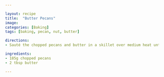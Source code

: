 ```yaml
---

layout: recipe
title:  "Butter Pecans"
image:
categories: [Baking]
tags: [baking, pecan, nut, butter]

directions:
- Sauté the chopped pecans and butter in a skillet over medium heat until fragrant and toasted, about 3-4 minutes. Stir frequently and keep an eye on the small crumbs, they will brown quicker than the bigger pieces. Set aside to cool.

ingredients:
- 185g chopped pecans
- 2 tbsp butter

---
```

